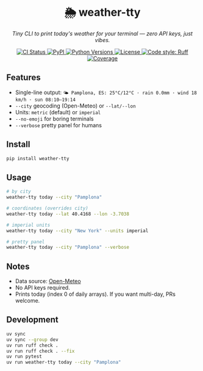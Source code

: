 <h1 align="center">🌦️ weather-tty</h1>

<p align="center">
  <em>Tiny CLI to print today's weather for your terminal — zero API keys, just vibes.</em>
</p>

<p align="center">
  <a href="https://github.com/clarriu97/weather-tty/actions/workflows/ci.yml">
    <img src="https://github.com/clarriu97/weather-tty/actions/workflows/ci.yml/badge.svg" alt="CI Status">
  </a>
  <a href="https://pypi.org/project/weather-tty/">
    <img src="https://img.shields.io/pypi/v/weather-tty.svg?color=blue&logo=pypi&logoColor=white" alt="PyPI">
  </a>
  <a href="https://pypi.org/project/weather-tty/">
    <img src="https://img.shields.io/pypi/pyversions/weather-tty.svg?logo=python&logoColor=white" alt="Python Versions">
  </a>
  <a href="https://opensource.org/licenses/MIT">
    <img src="https://img.shields.io/badge/license-MIT-green.svg" alt="License">
  </a>
  <a href="https://github.com/astral-sh/ruff">
    <img src="https://img.shields.io/badge/code%20style-ruff-black?logo=ruff&logoColor=white" alt="Code style: Ruff">
  </a>
  <a href="https://codecov.io/gh/clarriu97/weather-tty">
    <img src="https://img.shields.io/codecov/c/github/clarriu97/weather-tty?logo=codecov&logoColor=white&color=ff69b4" alt="Coverage">
  </a>
</p>

## Features

- Single-line output: `🌤️ Pamplona, ES: 25°C/12°C · rain 0.0mm · wind 18 km/h · sun 08:10–19:14`
- `--city` geocoding (Open-Meteo) or `--lat/--lon`
- Units: `metric` (default) or `imperial`
- `--no-emoji` for boring terminals
- `--verbose` pretty panel for humans

## Install

```bash
pip install weather-tty
```

## Usage

```bash
# by city
weather-tty today --city "Pamplona"

# coordinates (overrides city)
weather-tty today --lat 40.4168 --lon -3.7038

# imperial units
weather-tty today --city "New York" --units imperial

# pretty panel
weather-tty today --city "Pamplona" --verbose
```

## Notes

- Data source: [Open-Meteo](https://open-meteo.com/)
- No API keys required.
- Prints today (index 0 of daily arrays). If you want multi-day, PRs welcome.

## Development

```bash
uv sync
uv sync --group dev
uv run ruff check .
uv run ruff check . --fix
uv run pytest
uv run weather-tty today --city "Pamplona"
```
